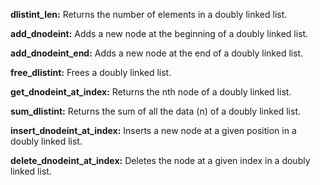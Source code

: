 **dlistint_len:** 
Returns the number of elements in a doubly linked list.

**add_dnodeint:**
Adds a new node at the beginning of a doubly linked list.

**add_dnodeint_end:**
Adds a new node at the end of a doubly linked list.

**free_dlistint:**
Frees a doubly linked list.

**get_dnodeint_at_index:**
Returns the nth node of a doubly linked list.

**sum_dlistint:**
Returns the sum of all the data (n) of a doubly linked list.

**insert_dnodeint_at_index:**
Inserts a new node at a given position in a doubly linked list.

**delete_dnodeint_at_index:** 
Deletes the node at a given index in a doubly linked list.
